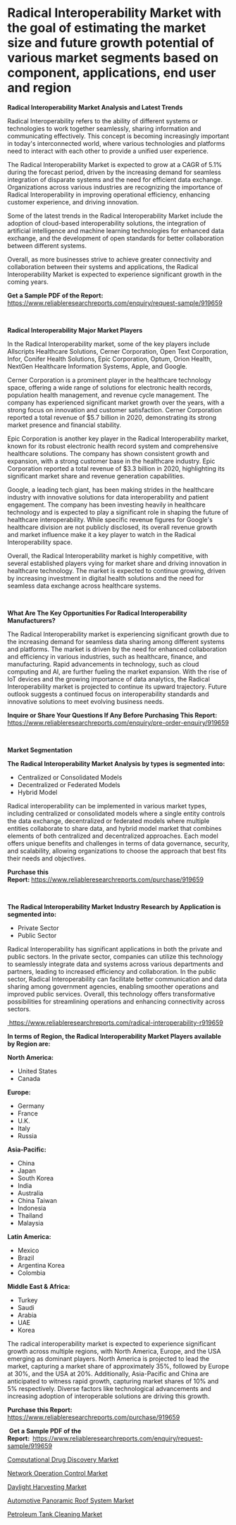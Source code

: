 <p><h1>Radical Interoperability Market with the goal of estimating the market size and future growth potential of various market segments based on component, applications, end user and region</h1></p><p><strong>Radical Interoperability Market Analysis and Latest Trends</strong></p>
<p><p>Radical Interoperability refers to the ability of different systems or technologies to work together seamlessly, sharing information and communicating effectively. This concept is becoming increasingly important in today's interconnected world, where various technologies and platforms need to interact with each other to provide a unified user experience.</p><p>The Radical Interoperability Market is expected to grow at a CAGR of 5.1% during the forecast period, driven by the increasing demand for seamless integration of disparate systems and the need for efficient data exchange. Organizations across various industries are recognizing the importance of Radical Interoperability in improving operational efficiency, enhancing customer experience, and driving innovation.</p><p>Some of the latest trends in the Radical Interoperability Market include the adoption of cloud-based interoperability solutions, the integration of artificial intelligence and machine learning technologies for enhanced data exchange, and the development of open standards for better collaboration between different systems.</p><p>Overall, as more businesses strive to achieve greater connectivity and collaboration between their systems and applications, the Radical Interoperability Market is expected to experience significant growth in the coming years.</p></p>
<p><strong>Get a Sample PDF of the Report:&nbsp;</strong> <a href="https://www.reliableresearchreports.com/enquiry/request-sample/919659">https://www.reliableresearchreports.com/enquiry/request-sample/919659</a></p>
<p>&nbsp;</p>
<p><strong>Radical Interoperability Major Market Players</strong></p>
<p><p>In the Radical Interoperability market, some of the key players include Allscripts Healthcare Solutions, Cerner Corporation, Open Text Corporation, Infor, Conifer Health Solutions, Epic Corporation, Optum, Orion Health, NextGen Healthcare Information Systems, Apple, and Google. </p><p>Cerner Corporation is a prominent player in the healthcare technology space, offering a wide range of solutions for electronic health records, population health management, and revenue cycle management. The company has experienced significant market growth over the years, with a strong focus on innovation and customer satisfaction. Cerner Corporation reported a total revenue of $5.7 billion in 2020, demonstrating its strong market presence and financial stability.</p><p>Epic Corporation is another key player in the Radical Interoperability market, known for its robust electronic health record system and comprehensive healthcare solutions. The company has shown consistent growth and expansion, with a strong customer base in the healthcare industry. Epic Corporation reported a total revenue of $3.3 billion in 2020, highlighting its significant market share and revenue generation capabilities.</p><p>Google, a leading tech giant, has been making strides in the healthcare industry with innovative solutions for data interoperability and patient engagement. The company has been investing heavily in healthcare technology and is expected to play a significant role in shaping the future of healthcare interoperability. While specific revenue figures for Google's healthcare division are not publicly disclosed, its overall revenue growth and market influence make it a key player to watch in the Radical Interoperability space. </p><p>Overall, the Radical Interoperability market is highly competitive, with several established players vying for market share and driving innovation in healthcare technology. The market is expected to continue growing, driven by increasing investment in digital health solutions and the need for seamless data exchange across healthcare systems.</p></p>
<p>&nbsp;</p>
<p><strong>What Are The Key Opportunities For Radical Interoperability Manufacturers?</strong></p>
<p><p>The Radical Interoperability market is experiencing significant growth due to the increasing demand for seamless data sharing among different systems and platforms. The market is driven by the need for enhanced collaboration and efficiency in various industries, such as healthcare, finance, and manufacturing. Rapid advancements in technology, such as cloud computing and AI, are further fueling the market expansion. With the rise of IoT devices and the growing importance of data analytics, the Radical Interoperability market is projected to continue its upward trajectory. Future outlook suggests a continued focus on interoperability standards and innovative solutions to meet evolving business needs.</p></p>
<p><strong>Inquire or Share Your Questions If Any Before Purchasing This Report:</strong> <a href="https://www.reliableresearchreports.com/enquiry/pre-order-enquiry/919659">https://www.reliableresearchreports.com/enquiry/pre-order-enquiry/919659</a></p>
<p>&nbsp;</p>
<p><strong>Market Segmentation</strong></p>
<p><strong>The Radical Interoperability Market Analysis by types is segmented into:</strong></p>
<p><ul><li>Centralized or Consolidated Models</li><li>Decentralized or Federated Models</li><li>Hybrid Model</li></ul></p>
<p><p>Radical interoperability can be implemented in various market types, including centralized or consolidated models where a single entity controls the data exchange, decentralized or federated models where multiple entities collaborate to share data, and hybrid model market that combines elements of both centralized and decentralized approaches. Each model offers unique benefits and challenges in terms of data governance, security, and scalability, allowing organizations to choose the approach that best fits their needs and objectives.</p></p>
<p><strong>Purchase this Report:&nbsp;</strong><a href="https://www.reliableresearchreports.com/purchase/919659">https://www.reliableresearchreports.com/purchase/919659</a></p>
<p>&nbsp;</p>
<p><strong>The Radical Interoperability Market Industry Research by Application is segmented into:</strong></p>
<p><ul><li>Private Sector</li><li>Public Sector</li></ul></p>
<p><p>Radical Interoperability has significant applications in both the private and public sectors. In the private sector, companies can utilize this technology to seamlessly integrate data and systems across various departments and partners, leading to increased efficiency and collaboration. In the public sector, Radical Interoperability can facilitate better communication and data sharing among government agencies, enabling smoother operations and improved public services. Overall, this technology offers transformative possibilities for streamlining operations and enhancing connectivity across sectors.</p></p>
<p><a href="https://www.reliableresearchreports.com/radical-interoperability-r919659">&nbsp;https://www.reliableresearchreports.com/radical-interoperability-r919659</a></p>
<p><strong>In terms of Region, the Radical Interoperability Market Players available by Region are:</strong></p>
<p>
    <p> <strong> North America: </strong>
        <ul>
            <li>United States</li>
            <li>Canada</li>
        </ul>
        </p> 
    <p> <strong> Europe: </strong>
        <ul>
            <li>Germany</li>
            <li>France</li>
            <li>U.K.</li>
            <li>Italy</li>
            <li>Russia</li>
        </ul>
        </p> 
    <p> <strong> Asia-Pacific: </strong>
        <ul>
            <li>China</li>
            <li>Japan</li>
            <li>South Korea</li>
            <li>India</li>
            <li>Australia</li>
            <li>China Taiwan</li>
            <li>Indonesia</li>
            <li>Thailand</li>
            <li>Malaysia</li>
        </ul>
        </p> 
    <p> <strong> Latin America: </strong>
        <ul>
            <li>Mexico</li>
            <li>Brazil</li>
            <li>Argentina Korea</li>
            <li>Colombia</li>
        </ul>
        </p> 
    <p> <strong> Middle East & Africa: </strong>
        <ul>
            <li>Turkey</li>
            <li>Saudi</li>
            <li>Arabia</li>
            <li>UAE</li>
            <li>Korea</li>
        </ul>
    </p>
    </p>
<p><p>The radical interoperability market is expected to experience significant growth across multiple regions, with North America, Europe, and the USA emerging as dominant players. North America is projected to lead the market, capturing a market share of approximately 35%, followed by Europe at 30%, and the USA at 20%. Additionally, Asia-Pacific and China are anticipated to witness rapid growth, capturing market shares of 10% and 5% respectively. Diverse factors like technological advancements and increasing adoption of interoperable solutions are driving this growth.</p></p>
<p><strong>Purchase this Report: </strong><a href="https://www.reliableresearchreports.com/purchase/919659">https://www.reliableresearchreports.com/purchase/919659</a></p>
<p>&nbsp;<strong>Get a Sample PDF of the Report:&nbsp;&nbsp;</strong><a href="https://www.reliableresearchreports.com/enquiry/request-sample/919659">https://www.reliableresearchreports.com/enquiry/request-sample/919659</a></p>
<p><strong></strong></p>
<p><p><a href="https://github.com/carolinehamilton5656/Market-Research-Report-List-1/blob/main/computational-drug-discovery-market.md">Computational Drug Discovery Market</a></p><p><a href="https://github.com/cobainhalbaru1/Market-Research-Report-List-1/blob/main/network-operation-control-market.md">Network Operation Control Market</a></p><p><a href="https://github.com/adriannay56456/Market-Research-Report-List-1/blob/main/daylight-harvesting-market.md">Daylight Harvesting Market</a></p><p><a href="https://www.linkedin.com/pulse/automotive-panoramic-roof-system-market-size-share-analysis-r3qbe?trackingId=Em1nPXdsRu%2Bl6vWfQGlo7g%3D%3D">Automotive Panoramic Roof System Market</a></p><p><a href="https://github.com/edaunhshhs/Market-Research-Report-List-1/blob/main/petroleum-tank-cleaning-market.md">Petroleum Tank Cleaning Market</a></p></p>